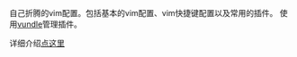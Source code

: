 自己折腾的vim配置。包括基本的vim配置、vim快捷键配置以及常用的插件。
使用[vundle](http://github.com/VundleVim/Vundle.Vim)管理插件。

详细介绍[点这里](http://domicat.me/vim-config-and-plugin/)

